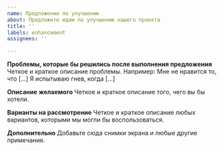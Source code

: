 ```yaml
---
name: Предложение по улучшению
about: Предложите идею по улучшению нашего проекта
title: ''
labels: enhancement
assignees: ''

---
```


**Проблемы, которые бы решились после выполнения предложения**
Четкое и краткое описание проблемы. Например:
Мне не нравится то, что [...]
Я испытываю гнев, когда [...]

**Описание желаемого**
Четкое и краткое описание того, чего вы бы хотели.

**Варианты на рассмотрение**
Четкое и краткое описание любых вариантов, которыми мы могли бы воспользоваться.

**Дополнительно**
Добавьте сюда снимки экрана и любые другие примечания.
